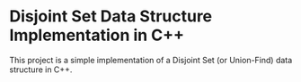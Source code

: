 # Disjoint Set Data Structure Implementation in C++

This project is a simple implementation of a Disjoint Set (or Union-Find) data structure in C++. 
